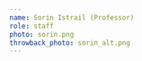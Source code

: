 ```yaml
---
name: Sorin Istrail (Professor)
role: staff
photo: sorin.png
throwback_photo: sorin_alt.png
---
```

